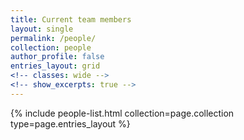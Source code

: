 ```yaml
---
title: Current team members
layout: single
permalink: /people/
collection: people
author_profile: false
entries_layout: grid
<!-- classes: wide -->
<!-- show_excerpts: true -->
---
```


<section class="page__content cf">
<div class="entries-{{ entries_layout }}">
  {% include people-list.html collection=page.collection type=page.entries_layout %}
</div>
</section>
